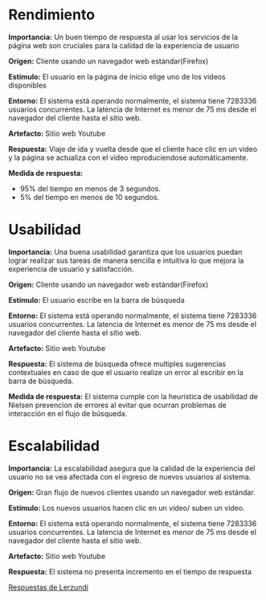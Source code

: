 # Rendimiento
**Importancia:** Un buen tiempo de respuesta al usar los servicios de la página web son cruciales para la calidad de la experiencia de usuario

**Origen:** Cliente usando un navegador web estándar(Firefox)

**Estímulo:** El usuario en la página de inicio elige uno de los videos disponibles

**Entorno:** El sistema está operando normalmente, el sistema tiene 7283336 usuarios concurrentes.
La latencia de Internet es menor de 75 ms desde el navegador del cliente hasta el sitio web.

**Artefacto:** Sitio web Youtube

**Respuesta:** Viaje de ida y vuelta desde que el cliente hace clic en un video y la página se actualiza con el video reproduciendose automáticamente.

**Medida de respuesta:**
- 95% del tiempo en menos de 3 segundos.
- 5% del tiempo en menos de 10 segundos.


# Usabilidad
**Importancia:** Una buena usabilidad garantiza que los usuarios puedan lograr realizar sus tareas de manera sencilla e intuitiva lo que mejora la experiencia de usuario y satisfacción.

**Origen:** Cliente usando un navegador web estándar(Firefox)

**Estímulo:** El usuario escribe en la barra de búsqueda

**Entorno:** El sistema está operando normalmente, el sistema tiene 7283336 usuarios concurrentes.
La latencia de Internet es menor de 75 ms desde el navegador del cliente hasta el sitio web.

**Artefacto:** Sitio web Youtube

**Respuesta:** El sistema de búsqueda ofrece multiples sugerencias contextuales en caso de que el usuario realize un error al escribir en la barra de búsqueda.

**Medida de respuesta:** El sistema cumple con la heurística de usabilidad de Nielsen prevencion de errores al evitar que ocurran problemas de interacción en el flujo de búsqueda.

# Escalabilidad
**Importancia:** La escalabilidad asegura que la calidad de la experiencia del usuario no se vea afectada con el ingreso de nuevos usuarios al sistema.

**Origen:** Gran flujo de nuevos clientes usando un navegador web estándar.

**Estímulo:** Los nuevos usuarios hacen clic en un video/ suben un video.

**Entorno:** El sistema está operando normalmente, el sistema tiene 7283336 usuarios concurrentes.
La latencia de Internet es menor de 75 ms desde el navegador del cliente hasta el sitio web.

**Artefacto:** Sitio web Youtube

**Respuesta:** El sistema no presenta incremento en el tiempo de respuesta



[Respuestas de Lerzundi](https://github.com/Jxtrex/Lerzundi-CC3S2_2024-1/tree/main/ACTIVIDADES/Practicas%20de%20ingenieria%20para%20construir%20software%20de%20calidad/Actividad%20Calidad%20de%20software%20a%20traves%20de%20escenarios)
